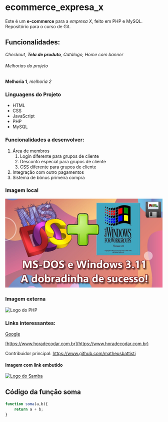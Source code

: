 # ecommerce_expresa_x
Este é um **e-commerce** para a *empresa X*, feito em PHP e MySQL. Repositório para o curso de Git.

## Funcionalidades:

_Checkout, **Tela de produto**, Catálogo, Home com banner_

###### Melhorias do projeto
__Melhoria 1__, _melhoria 2_

### Linguagens do Projeto

* HTML
* CSS
* JavaScript
* PHP
* MySQL

### Funcionalidades a desenvolver:
1. Área de membros
    1. Login diferente para grupos de cliente
    2. Desconto especial para grupos de cliente
    3. CSS diferente para grupos de cliente
2. Integração com outro pagamentos
3. Sistema de bônus primeira compra

### Imagem local

![Logo Windows 3 e MS-DOS 6](img/ms-dos_win311.jpeg)

### Imagem externa

![Logo do PHP](https://upload.wikimedia.org/wikipedia/commons/thumb/2/27/PHP-logo.svg/320px-PHP-logo.svg.png)

### Links interessantes:

[Google](https://www.google.com.br)

[https://www.horadecodar.com.br](https://www.horadecodar.com.br)

Contribuidor principal: https://www.github.com/matheusbattisti

#### Imagem com link embutido

[![Logo do Samba](https://www.kindpng.com/picc/m/633-6330719_ubuntu-linux-samba-ubuntu-linux-logo-hd-png.png)](https://www.samba.org/)

## Código da função soma

```javascript
function soma(a,b){
    return a + b;
}
```
